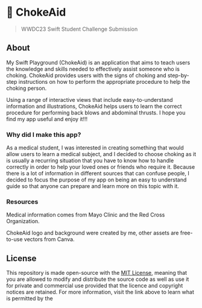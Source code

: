 # 🍎 ChokeAid

> WWDC23 Swift Student Challenge Submission

## About

My Swift Playground (ChokeAid) is an application that aims to teach users the knowledge and skills needed to effectively assist someone who is choking. ChokeAid provides users with the signs of choking and step-by-step instructions on how to perform the appropriate procedure to help the choking person.

Using a range of interactive views that include easy-to-understand information and illustrations, ChokeAid helps users to learn the correct procedure for performing back blows and abdominal thrusts. I hope you find my app useful and enjoy it!!!

### Why did I make this app?

As a medical student, I was interested in creating something that would allow users to learn a medical subject, and I decided to choose choking as it is usually a recurring situation that you have to know how to handle correctly in order to help your loved ones or friends who require it. Because there is a lot of information in different sources that can confuse people, I decided to focus the purpose of my app on being an easy to understand guide so that anyone can prepare and learn more on this topic with it.

### Resources

Medical information comes from Mayo Clinic and the Red Cross Organization.

ChokeAid logo and background were created by me, other assets are free-to-use vectors from Canva.

## License

This repository is made open-source with the [MIT License](LICENSE), meaning that you are allowed to modify and distribute the source code as well as use it for private and commercial use provided that the licence and copyright notices are retained. For more information, visit the link above to learn what is permitted by the 
